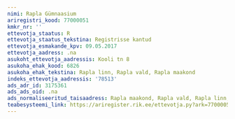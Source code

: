 ```yaml
---
nimi: Rapla Gümnaasium
ariregistri_kood: 77000051
kmkr_nr: ''
ettevotja_staatus: R
ettevotja_staatus_tekstina: Registrisse kantud
ettevotja_esmakande_kpv: 09.05.2017
ettevotja_aadress: .na
asukoht_ettevotja_aadressis: Kooli tn 8
asukoha_ehak_kood: 6826
asukoha_ehak_tekstina: Rapla linn, Rapla vald, Rapla maakond
indeks_ettevotja_aadressis: '78513'
ads_adr_id: 3175361
ads_ads_oid: .na
ads_normaliseeritud_taisaadress: Rapla maakond, Rapla vald, Rapla linn, Kooli tn 8
teabesysteemi_link: https://ariregister.rik.ee/ettevotja.py?ark=77000051&ref=rekvisiidid
---
```

